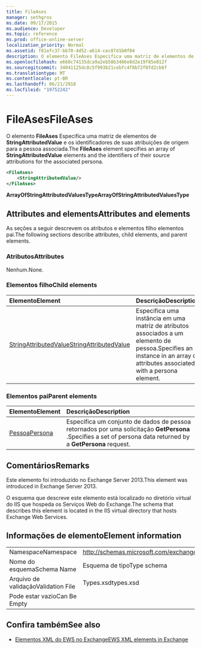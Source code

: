 ```yaml
---
title: FileAses
manager: sethgros
ms.date: 09/17/2015
ms.audience: Developer
ms.topic: reference
ms.prod: office-online-server
localization_priority: Normal
ms.assetid: f81efc37-bb70-4d52-a614-cec87d1b0f04
description: O elemento FileAses Especifica uma matriz de elementos de StringAttributedValue e os identificadores de suas atribuições de origem para a pessoa associada.
ms.openlocfilehash: e660c74135dca9a2eb58b3486e0d2e19f85e012f
ms.sourcegitcommit: 34041125dc8c5f993b21cebfc4f8b72f0fd2cb6f
ms.translationtype: MT
ms.contentlocale: pt-BR
ms.lasthandoff: 06/21/2018
ms.locfileid: "19752242"
---
```

# <a name="fileases"></a><span data-ttu-id="ad0d7-103">FileAses</span><span class="sxs-lookup"><span data-stu-id="ad0d7-103">FileAses</span></span>

<span data-ttu-id="ad0d7-104">O elemento **FileAses** Especifica uma matriz de elementos de **StringAttributedValue** e os identificadores de suas atribuições de origem para a pessoa associada.</span><span class="sxs-lookup"><span data-stu-id="ad0d7-104">The **FileAses** element specifies an array of **StringAttributedValue** elements and the identifiers of their source attributions for the associated persona.</span></span> 
  
```XML
<FileAses>
    <StringAttributedValue/>
</FileAses>
```

 <span data-ttu-id="ad0d7-105">**ArrayOfStringAttributedValuesType**</span><span class="sxs-lookup"><span data-stu-id="ad0d7-105">**ArrayOfStringAttributedValuesType**</span></span>
## <a name="attributes-and-elements"></a><span data-ttu-id="ad0d7-106">Attributes and elements</span><span class="sxs-lookup"><span data-stu-id="ad0d7-106">Attributes and elements</span></span>

<span data-ttu-id="ad0d7-107">As seções a seguir descrevem os atributos e elementos filho elementos pai.</span><span class="sxs-lookup"><span data-stu-id="ad0d7-107">The following sections describe attributes, child elements, and parent elements.</span></span>
  
### <a name="attributes"></a><span data-ttu-id="ad0d7-108">Atributos</span><span class="sxs-lookup"><span data-stu-id="ad0d7-108">Attributes</span></span>

<span data-ttu-id="ad0d7-109">Nenhum.</span><span class="sxs-lookup"><span data-stu-id="ad0d7-109">None.</span></span>
  
### <a name="child-elements"></a><span data-ttu-id="ad0d7-110">Elementos filho</span><span class="sxs-lookup"><span data-stu-id="ad0d7-110">Child elements</span></span>

|<span data-ttu-id="ad0d7-111">**Elemento**</span><span class="sxs-lookup"><span data-stu-id="ad0d7-111">**Element**</span></span>|<span data-ttu-id="ad0d7-112">**Descrição**</span><span class="sxs-lookup"><span data-stu-id="ad0d7-112">**Description**</span></span>|
|:-----|:-----|
|[<span data-ttu-id="ad0d7-113">StringAttributedValue</span><span class="sxs-lookup"><span data-stu-id="ad0d7-113">StringAttributedValue</span></span>](stringattributedvalue.md) <br/> |<span data-ttu-id="ad0d7-114">Especifica uma instância em uma matriz de atributos associados a um elemento de pessoa.</span><span class="sxs-lookup"><span data-stu-id="ad0d7-114">Specifies an instance in an array of attributes associated with a persona element.</span></span>  <br/> |
   
### <a name="parent-elements"></a><span data-ttu-id="ad0d7-115">Elementos pai</span><span class="sxs-lookup"><span data-stu-id="ad0d7-115">Parent elements</span></span>

|<span data-ttu-id="ad0d7-116">**Elemento**</span><span class="sxs-lookup"><span data-stu-id="ad0d7-116">**Element**</span></span>|<span data-ttu-id="ad0d7-117">**Descrição**</span><span class="sxs-lookup"><span data-stu-id="ad0d7-117">**Description**</span></span>|
|:-----|:-----|
|[<span data-ttu-id="ad0d7-118">Pessoa</span><span class="sxs-lookup"><span data-stu-id="ad0d7-118">Persona</span></span>](persona.md) <br/> |<span data-ttu-id="ad0d7-119">Especifica um conjunto de dados de pessoa retornados por uma solicitação **GetPersona** .</span><span class="sxs-lookup"><span data-stu-id="ad0d7-119">Specifies a set of persona data returned by a **GetPersona** request.</span></span>  <br/> |
   
## <a name="remarks"></a><span data-ttu-id="ad0d7-120">Comentários</span><span class="sxs-lookup"><span data-stu-id="ad0d7-120">Remarks</span></span>

<span data-ttu-id="ad0d7-121">Este elemento foi introduzido no Exchange Server 2013.</span><span class="sxs-lookup"><span data-stu-id="ad0d7-121">This element was introduced in Exchange Server 2013.</span></span>
  
<span data-ttu-id="ad0d7-122">O esquema que descreve este elemento está localizado no diretório virtual do IIS que hospeda os Serviços Web do Exchange.</span><span class="sxs-lookup"><span data-stu-id="ad0d7-122">The schema that describes this element is located in the IIS virtual directory that hosts Exchange Web Services.</span></span>
  
## <a name="element-information"></a><span data-ttu-id="ad0d7-123">Informações de elemento</span><span class="sxs-lookup"><span data-stu-id="ad0d7-123">Element information</span></span>

|||
|:-----|:-----|
|<span data-ttu-id="ad0d7-124">Namespace</span><span class="sxs-lookup"><span data-stu-id="ad0d7-124">Namespace</span></span>  <br/> |http://schemas.microsoft.com/exchange/services/2006/types  <br/> |
|<span data-ttu-id="ad0d7-125">Nome do esquema</span><span class="sxs-lookup"><span data-stu-id="ad0d7-125">Schema Name</span></span>  <br/> |<span data-ttu-id="ad0d7-126">Esquema de tipo</span><span class="sxs-lookup"><span data-stu-id="ad0d7-126">Type schema</span></span>  <br/> |
|<span data-ttu-id="ad0d7-127">Arquivo de validação</span><span class="sxs-lookup"><span data-stu-id="ad0d7-127">Validation File</span></span>  <br/> |<span data-ttu-id="ad0d7-128">Types.xsd</span><span class="sxs-lookup"><span data-stu-id="ad0d7-128">types.xsd</span></span>  <br/> |
|<span data-ttu-id="ad0d7-129">Pode estar vazio</span><span class="sxs-lookup"><span data-stu-id="ad0d7-129">Can Be Empty</span></span>  <br/> ||
   
## <a name="see-also"></a><span data-ttu-id="ad0d7-130">Confira também</span><span class="sxs-lookup"><span data-stu-id="ad0d7-130">See also</span></span>



- [<span data-ttu-id="ad0d7-131">Elementos XML do EWS no Exchange</span><span class="sxs-lookup"><span data-stu-id="ad0d7-131">EWS XML elements in Exchange</span></span>](ews-xml-elements-in-exchange.md)

